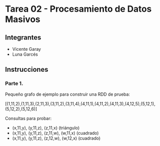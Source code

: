 # Tarea 02 - Procesamiento de Datos Masivos

## Integrantes
- Vicente Garay 
- Luna Garcés 

## Instrucciones

### Parte 1. 

Pequeño grafo de ejemplo para construir una RDD de prueba: 

[(1,11,2),(1,11,3),(2,11,3),(3,11,2),(3,11,4),(4,11,1),(4,11,2),(4,11,3),(4,12,5),(5,12,1),(5,12,2),(5,12,6)]

Consultas para probar: 
- (x,11,y), (y,11,z), (z,11,x) (triángulo)
- (x,11,y), (y,11,z), (z,11,w), (w,11,x) (cuadrado)
- (x,11,y), (y,11,z), (z,12,w), (w,12,x) (cuadrado)
